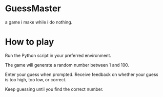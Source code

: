 # GuessMaster
a game i make while i do nothing.

# How to play
Run the Python script in your preferred environment.

The game will generate a random number between 1 and 100.

Enter your guess when prompted.
Receive feedback on whether your guess is too high, too low, or correct.

Keep guessing until you find the correct number.


